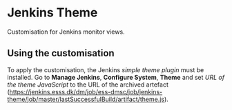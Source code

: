 # Jenkins Theme

Customisation for Jenkins monitor views.


## Using the customisation

To apply the customisation, the Jenkins _simple theme plugin_ must be installed.
Go to **Manage Jenkins**, **Configure System**, **Theme** and set _URL of the
theme JavaScript_ to the URL of the archived artefact
(https://jenkins.esss.dk/dm/job/ess-dmsc/job/jenkins-theme/job/master/lastSuccessfulBuild/artifact/theme.js).
